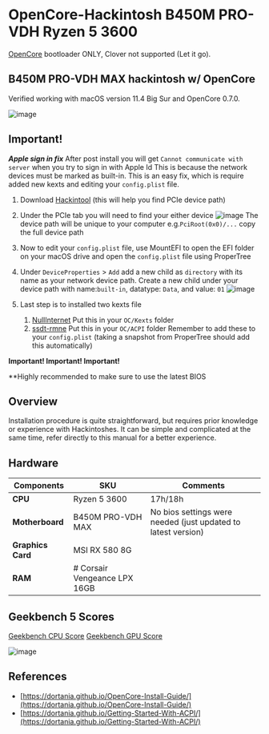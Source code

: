 # OpenCore-Hackintosh B450M PRO-VDH Ryzen 5 3600
[OpenCore](https://github.com/acidanthera/OpenCorePkg) bootloader ONLY, Clover not supported (Let it go).

## B450M PRO-VDH MAX hackintosh w/ OpenCore

Verified working with macOS version 11.4 Big Sur and OpenCore 0.7.0.

![image](https://user-images.githubusercontent.com/9339148/123524725-123c5080-d681-11eb-84b9-de277db4ff8e.png)


## Important!

***Apple sign in fix***
After post install you will get `Cannot communicate with server` when you try to sign in with Apple Id
This is because the network devices must be marked as built-in. This is an easy fix, which is require added new kexts and editing your `config.plist` file. 

1. Download [Hackintool](https://github.com/headkaze/Hackintool) (this will help you find PCIe device path)
2. Under the PCIe tab you will need to find your either device ![image](https://user-images.githubusercontent.com/9339148/123525056-19fcf480-d683-11eb-984a-ce6fb2ad0ad0.png)
The device path will be unique to your computer e.g.`PciRoot(0x0)/...` copy the full device path
3. Now to edit your `config.plist` file, use MountEFI to open the EFI folder on your macOS drive and open the `config.plist` file using ProperTree

4. Under `DeviceProperties` > `Add` add a new child as `directory` with its name as your network device path.
	Create a new child under your device path with name:`built-in`,  datatype: `Data`, and value: `01`
	 ![image](https://user-images.githubusercontent.com/9339148/123525247-19b12900-d684-11eb-9334-99c5cc39e336.png)
5. Last step is to installed two kexts file 
	1. [NullInternet](https://bitbucket.org/RehabMan/os-x-null-ethernet/downloads/) Put this in your `OC/Kexts` folder
	2. [ssdt-rmne](https://github.com/RehabMan/OS-X-Null-Ethernet/blob/master/ssdt-rmne.aml) Put this in your `OC/ACPI` folder
	Remember to add these to your `config.plist` (taking a snapshot from ProperTree should add this automatically)


**Important! Important! Important!**

**Highly recommended to make sure to use the latest BIOS
## Overview
Installation procedure is quite straightforward, but requires prior knowledge or experience with Hackintoshes. 
It can be simple and complicated at the same time, refer directly to this manual for a better experience.

## Hardware
Components | SKU | Comments
------------ | ------------- | -------------
**CPU** | Ryzen 5 3600 | 17h/18h
**Motherboard** | B450M PRO-VDH MAX | No bios settings were needed (just updated to latest version)
**Graphics Card** | MSI RX 580 8G | 
**RAM** | # Corsair Vengeance LPX 16GB


## Geekbench 5 Scores
[Geekbench CPU Score](https://browser.geekbench.com/v5/cpu/8575471)
[Geekbench GPU Score](https://browser.geekbench.com/v5/compute/3031515)

![image](https://user-images.githubusercontent.com/9339148/123525823-639c0e00-d688-11eb-9933-fd86c7f21c55.png)

## References
* [https://dortania.github.io/OpenCore-Install-Guide/](https://dortania.github.io/OpenCore-Install-Guide/)
* [https://dortania.github.io/Getting-Started-With-ACPI/](https://dortania.github.io/Getting-Started-With-ACPI/)
